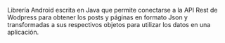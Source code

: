 

Librería Android escrita en Java que permite conectarse a la API Rest de Wodpress para obtener los posts y páginas en formato Json y transformadas a sus respectivos objetos para utilizar los datos en una aplicación.